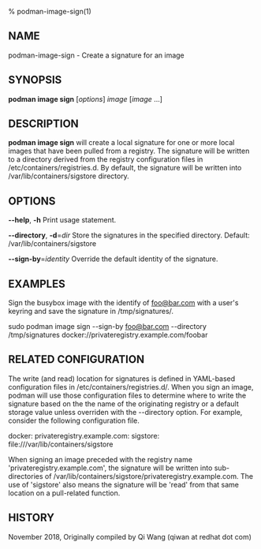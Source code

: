 % podman-image-sign(1)

## NAME
podman-image-sign - Create a signature for an image

## SYNOPSIS
**podman image sign** [*options*] *image* [*image* ...]

## DESCRIPTION
**podman image sign** will create a local signature for one or more local images that have
been pulled from a registry. The signature will be written to a directory
derived from the registry configuration files in /etc/containers/registries.d. By default, the signature will be written into /var/lib/containers/sigstore directory.

## OPTIONS
**--help**, **-h**
  Print usage statement.

**--directory**, **-d**=*dir*
  Store the signatures in the specified directory.  Default: /var/lib/containers/sigstore

**--sign-by**=*identity*
  Override the default identity of the signature.

## EXAMPLES
Sign the busybox image with the identify of foo@bar.com with a user's keyring and save the signature in /tmp/signatures/.

   sudo podman image sign --sign-by foo@bar.com --directory /tmp/signatures docker://privateregistry.example.com/foobar

## RELATED CONFIGURATION

The write (and read) location for signatures is defined in YAML-based
configuration files in /etc/containers/registries.d/.  When you sign
an image, podman will use those configuration files to determine
where to write the signature based on the the name of the originating
registry or a default storage value unless overriden with the --directory
option. For example, consider the following configuration file.

docker:
  privateregistry.example.com:
    sigstore: file:///var/lib/containers/sigstore

When signing an image preceded with the registry name 'privateregistry.example.com',
the signature will be written into sub-directories of
/var/lib/containers/sigstore/privateregistry.example.com. The use of 'sigstore' also means
the signature will be 'read' from that same location on a pull-related function.

## HISTORY
November 2018, Originally compiled by Qi Wang (qiwan at redhat dot com)

